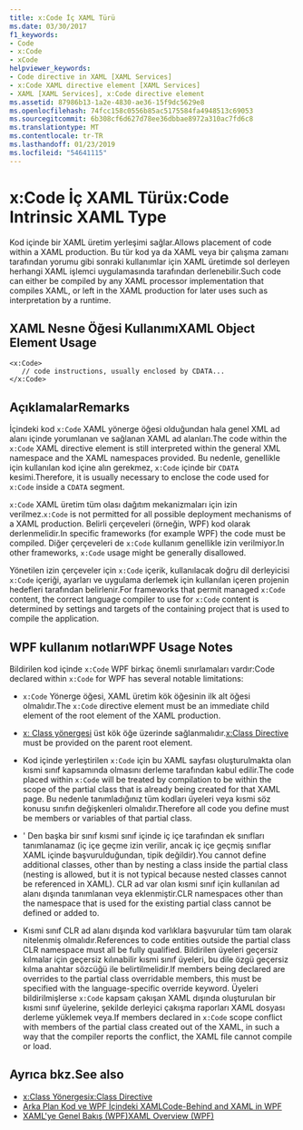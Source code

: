 ```yaml
---
title: x:Code İç XAML Türü
ms.date: 03/30/2017
f1_keywords:
- Code
- x:Code
- xCode
helpviewer_keywords:
- Code directive in XAML [XAML Services]
- x:Code XAML directive element [XAML Services]
- XAML [XAML Services], x:Code directive element
ms.assetid: 87986b13-1a2e-4830-ae36-15f9dc5629e8
ms.openlocfilehash: 74fcc158c0556b85ac5175584fa4948513c69053
ms.sourcegitcommit: 6b308cf6d627d78ee36dbbae8972a310ac7fd6c8
ms.translationtype: MT
ms.contentlocale: tr-TR
ms.lasthandoff: 01/23/2019
ms.locfileid: "54641115"
---
```

# <a name="xcode-intrinsic-xaml-type"></a><span data-ttu-id="def6a-102">x:Code İç XAML Türü</span><span class="sxs-lookup"><span data-stu-id="def6a-102">x:Code Intrinsic XAML Type</span></span>
<span data-ttu-id="def6a-103">Kod içinde bir XAML üretim yerleşimi sağlar.</span><span class="sxs-lookup"><span data-stu-id="def6a-103">Allows placement of code within a XAML production.</span></span> <span data-ttu-id="def6a-104">Bu tür kod ya da XAML veya bir çalışma zamanı tarafından yorumu gibi sonraki kullanımlar için XAML üretimde sol derleyen herhangi XAML işlemci uygulamasında tarafından derlenebilir.</span><span class="sxs-lookup"><span data-stu-id="def6a-104">Such code can either be compiled by any XAML processor implementation that compiles XAML, or left in the XAML production for later uses such as interpretation by a runtime.</span></span>  
  
## <a name="xaml-object-element-usage"></a><span data-ttu-id="def6a-105">XAML Nesne Öğesi Kullanımı</span><span class="sxs-lookup"><span data-stu-id="def6a-105">XAML Object Element Usage</span></span>  
  
```  
<x:Code>  
   // code instructions, usually enclosed by CDATA...  
</x:Code>  
```  
  
## <a name="remarks"></a><span data-ttu-id="def6a-106">Açıklamalar</span><span class="sxs-lookup"><span data-stu-id="def6a-106">Remarks</span></span>  
 <span data-ttu-id="def6a-107">İçindeki kod `x:Code` XAML yönerge öğesi olduğundan hala genel XML ad alanı içinde yorumlanan ve sağlanan XAML ad alanları.</span><span class="sxs-lookup"><span data-stu-id="def6a-107">The code within the `x:Code` XAML directive element is still interpreted within the general XML namespace and the XAML namespaces provided.</span></span> <span data-ttu-id="def6a-108">Bu nedenle, genellikle için kullanılan kod içine alın gerekmez, `x:Code` içinde bir `CDATA` kesimi.</span><span class="sxs-lookup"><span data-stu-id="def6a-108">Therefore, it is usually necessary to enclose the code used for `x:Code` inside a `CDATA` segment.</span></span>  
  
 <span data-ttu-id="def6a-109">`x:Code` XAML üretim tüm olası dağıtım mekanizmaları için izin verilmez.</span><span class="sxs-lookup"><span data-stu-id="def6a-109">`x:Code` is not permitted for all possible deployment mechanisms of a XAML production.</span></span> <span data-ttu-id="def6a-110">Belirli çerçeveleri (örneğin, WPF) kod olarak derlenmelidir.</span><span class="sxs-lookup"><span data-stu-id="def6a-110">In specific frameworks (for example WPF) the code must be compiled.</span></span> <span data-ttu-id="def6a-111">Diğer çerçeveleri de `x:Code` kullanım genellikle izin verilmiyor.</span><span class="sxs-lookup"><span data-stu-id="def6a-111">In other frameworks, `x:Code` usage might be generally disallowed.</span></span>  
  
 <span data-ttu-id="def6a-112">Yönetilen izin çerçeveler için `x:Code` içerik, kullanılacak doğru dil derleyicisi `x:Code` içeriği, ayarları ve uygulama derlemek için kullanılan içeren projenin hedefleri tarafından belirlenir.</span><span class="sxs-lookup"><span data-stu-id="def6a-112">For frameworks that permit managed `x:Code` content, the correct language compiler to use for `x:Code` content is determined by settings and targets of the containing project that is used to compile the application.</span></span>  
  
## <a name="wpf-usage-notes"></a><span data-ttu-id="def6a-113">WPF kullanım notları</span><span class="sxs-lookup"><span data-stu-id="def6a-113">WPF Usage Notes</span></span>  
 <span data-ttu-id="def6a-114">Bildirilen kod içinde `x:Code` WPF birkaç önemli sınırlamaları vardır:</span><span class="sxs-lookup"><span data-stu-id="def6a-114">Code declared within `x:Code` for WPF has several notable limitations:</span></span>  
  
-   <span data-ttu-id="def6a-115">`x:Code` Yönerge öğesi, XAML üretim kök öğesinin ilk alt öğesi olmalıdır.</span><span class="sxs-lookup"><span data-stu-id="def6a-115">The `x:Code` directive element must be an immediate child element of the root element of the XAML production.</span></span>  
  
-   <span data-ttu-id="def6a-116">[x: Class yönergesi](../../../docs/framework/xaml-services/x-class-directive.md) üst kök öğe üzerinde sağlanmalıdır.</span><span class="sxs-lookup"><span data-stu-id="def6a-116">[x:Class Directive](../../../docs/framework/xaml-services/x-class-directive.md) must be provided on the parent root element.</span></span>  
  
-   <span data-ttu-id="def6a-117">Kod içinde yerleştirilen `x:Code` için bu XAML sayfası oluşturulmakta olan kısmi sınıf kapsamında olmasını derleme tarafından kabul edilir.</span><span class="sxs-lookup"><span data-stu-id="def6a-117">The code placed within `x:Code` will be treated by compilation to be within the scope of the partial class that is already being created for that XAML page.</span></span> <span data-ttu-id="def6a-118">Bu nedenle tanımladığınız tüm kodları üyeleri veya kısmi söz konusu sınıfın değişkenleri olmalıdır.</span><span class="sxs-lookup"><span data-stu-id="def6a-118">Therefore all code you define must be members or variables of that partial class.</span></span>  
  
-   <span data-ttu-id="def6a-119">' Den başka bir sınıf kısmi sınıf içinde iç içe tarafından ek sınıfları tanımlanamaz (iç içe geçme izin verilir, ancak iç içe geçmiş sınıflar XAML içinde başvurulduğundan, tipik değildir).</span><span class="sxs-lookup"><span data-stu-id="def6a-119">You cannot define additional classes, other than by nesting a class inside the partial class (nesting is allowed, but it is not typical because nested classes cannot be referenced in XAML).</span></span> <span data-ttu-id="def6a-120">CLR ad var olan kısmi sınıf için kullanılan ad alanı dışında tanımlanan veya eklenmiştir.</span><span class="sxs-lookup"><span data-stu-id="def6a-120">CLR namespaces other than the namespace that is used for the existing partial class cannot be defined or added to.</span></span>  
  
-   <span data-ttu-id="def6a-121">Kısmi sınıf CLR ad alanı dışında kod varlıklara başvurular tüm tam olarak nitelenmiş olmalıdır.</span><span class="sxs-lookup"><span data-stu-id="def6a-121">References to code entities outside the partial class CLR namespace must all be fully qualified.</span></span> <span data-ttu-id="def6a-122">Bildirilen üyeleri geçersiz kılmalar için geçersiz kılınabilir kısmi sınıf üyeleri, bu dile özgü geçersiz kılma anahtar sözcüğü ile belirtilmelidir.</span><span class="sxs-lookup"><span data-stu-id="def6a-122">If members being declared are overrides to the partial class overridable members, this must be specified with the language-specific override keyword.</span></span> <span data-ttu-id="def6a-123">Üyeleri bildirilmişlerse `x:Code` kapsam çakışan XAML dışında oluşturulan bir kısmi sınıf üyelerine, şekilde derleyici çakışma raporları XAML dosyası derleme yüklemek veya.</span><span class="sxs-lookup"><span data-stu-id="def6a-123">If members declared in `x:Code` scope conflict with members of the partial class created out of the XAML, in such a way that the compiler reports the conflict, the XAML file cannot compile or load.</span></span>  
  
## <a name="see-also"></a><span data-ttu-id="def6a-124">Ayrıca bkz.</span><span class="sxs-lookup"><span data-stu-id="def6a-124">See also</span></span>
- [<span data-ttu-id="def6a-125">x:Class Yönergesi</span><span class="sxs-lookup"><span data-stu-id="def6a-125">x:Class Directive</span></span>](../../../docs/framework/xaml-services/x-class-directive.md)
- [<span data-ttu-id="def6a-126">Arka Plan Kod ve WPF İçindeki XAML</span><span class="sxs-lookup"><span data-stu-id="def6a-126">Code-Behind and XAML in WPF</span></span>](../../../docs/framework/wpf/advanced/code-behind-and-xaml-in-wpf.md)
- [<span data-ttu-id="def6a-127">XAML'ye Genel Bakış (WPF)</span><span class="sxs-lookup"><span data-stu-id="def6a-127">XAML Overview (WPF)</span></span>](../../../docs/framework/wpf/advanced/xaml-overview-wpf.md)
